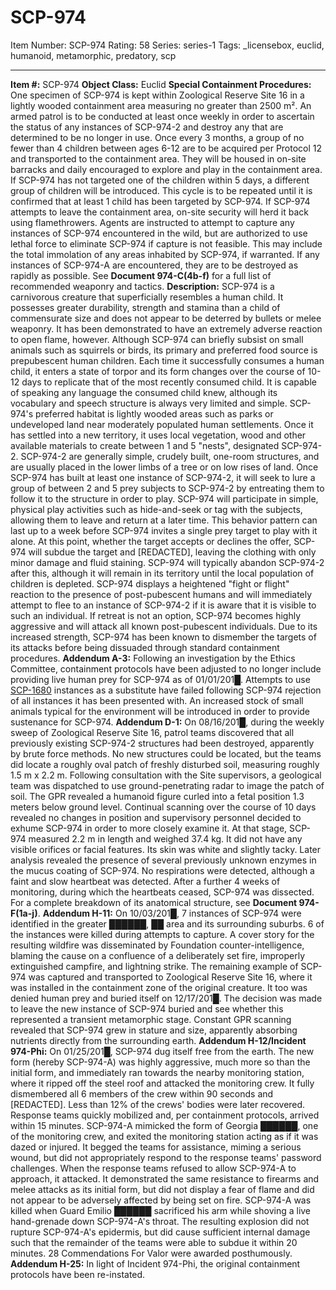 # SCP-974
Item Number: SCP-974
Rating: 58
Series: series-1
Tags: _licensebox, euclid, humanoid, metamorphic, predatory, scp

---

**Item #:** SCP-974
**Object Class:** Euclid
**Special Containment Procedures:** One specimen of SCP-974 is kept within Zoological Reserve Site 16 in a lightly wooded containment area measuring no greater than 2500 m². An armed patrol is to be conducted at least once weekly in order to ascertain the status of any instances of SCP-974-2 and destroy any that are determined to be no longer in use.
Once every 3 months, a group of no fewer than 4 children between ages 6-12 are to be acquired per Protocol 12 and transported to the containment area. They will be housed in on-site barracks and daily encouraged to explore and play in the containment area. If SCP-974 has not targeted one of the children within 5 days, a different group of children will be introduced. This cycle is to be repeated until it is confirmed that at least 1 child has been targeted by SCP-974.
If SCP-974 attempts to leave the containment area, on-site security will herd it back using flamethrowers.
Agents are instructed to attempt to capture any instances of SCP-974 encountered in the wild, but are authorized to use lethal force to eliminate SCP-974 if capture is not feasible. This may include the total immolation of any areas inhabited by SCP-974, if warranted.
If any instances of SCP-974-A are encountered, they are to be destroyed as rapidly as possible. See **Document 974-C(4b-f)** for a full list of recommended weaponry and tactics.
**Description:** SCP-974 is a carnivorous creature that superficially resembles a human child. It possesses greater durability, strength and stamina than a child of commensurate size and does not appear to be deterred by bullets or melee weaponry. It has been demonstrated to have an extremely adverse reaction to open flame, however.
Although SCP-974 can briefly subsist on small animals such as squirrels or birds, its primary and preferred food source is prepubescent human children. Each time it successfully consumes a human child, it enters a state of torpor and its form changes over the course of 10-12 days to replicate that of the most recently consumed child. It is capable of speaking any language the consumed child knew, although its vocabulary and speech structure is always very limited and simple.
SCP-974's preferred habitat is lightly wooded areas such as parks or undeveloped land near moderately populated human settlements. Once it has settled into a new territory, it uses local vegetation, wood and other available materials to create between 1 and 5 "nests", designated SCP-974-2. SCP-974-2 are generally simple, crudely built, one-room structures, and are usually placed in the lower limbs of a tree or on low rises of land.
Once SCP-974 has built at least one instance of SCP-974-2, it will seek to lure a group of between 2 and 5 prey subjects to SCP-974-2 by entreating them to follow it to the structure in order to play. SCP-974 will participate in simple, physical play activities such as hide-and-seek or tag with the subjects, allowing them to leave and return at a later time. This behavior pattern can last up to a week before SCP-974 invites a single prey target to play with it alone. At this point, whether the target accepts or declines the offer, SCP-974 will subdue the target and [REDACTED], leaving the clothing with only minor damage and fluid staining. SCP-974 will typically abandon SCP-974-2 after this, although it will remain in its territory until the local population of children is depleted.
SCP-974 displays a heightened "fight or flight" reaction to the presence of post-pubescent humans and will immediately attempt to flee to an instance of SCP-974-2 if it is aware that it is visible to such an individual. If retreat is not an option, SCP-974 becomes highly aggressive and will attack all known post-pubescent individuals. Due to its increased strength, SCP-974 has been known to dismember the targets of its attacks before being dissuaded through standard containment procedures.
**Addendum A-3:** Following an investigation by the Ethics Committee, containment protocols have been adjusted to no longer include providing live human prey for SCP-974 as of 01/01/201█. Attempts to use [SCP-1680](/scp-1680) instances as a substitute have failed following SCP-974 rejection of all instances it has been presented with. An increased stock of small animals typical for the environment will be introduced in order to provide sustenance for SCP-974.
**Addendum D-1:** On 08/16/201█, during the weekly sweep of Zoological Reserve Site 16, patrol teams discovered that all previously existing SCP-974-2 structures had been destroyed, apparently by brute force methods. No new structures could be located, but the teams did locate a roughly oval patch of freshly disturbed soil, measuring roughly 1.5 m x 2.2 m. Following consultation with the Site supervisors, a geological team was dispatched to use ground-penetrating radar to image the patch of soil.
The GPR revealed a humanoid figure curled into a fetal position 1.3 meters below ground level. Continual scanning over the course of 10 days revealed no changes in position and supervisory personnel decided to exhume SCP-974 in order to more closely examine it. At that stage, SCP-974 measured 2.2 m in length and weighed 37.4 kg. It did not have any visible orifices or facial features. Its skin was white and slightly tacky. Later analysis revealed the presence of several previously unknown enzymes in the mucus coating of SCP-974. No respirations were detected, although a faint and slow heartbeat was detected. After a further 4 weeks of monitoring, during which the heartbeats ceased, SCP-974 was dissected. For a complete breakdown of its anatomical structure, see **Document 974-F(1a-j)**.
**Addendum H-11:** On 10/03/201█, 7 instances of SCP-974 were identified in the greater ██████, ██ area and its surrounding suburbs. 6 of the instances were killed during attempts to capture. A cover story for the resulting wildfire was disseminated by Foundation counter-intelligence, blaming the cause on a confluence of a deliberately set fire, improperly extinguished campfire, and lightning strike.
The remaining example of SCP-974 was captured and transported to Zoological Reserve Site 16, where it was installed in the containment zone of the original creature. It too was denied human prey and buried itself on 12/17/201█. The decision was made to leave the new instance of SCP-974 buried and see whether this represented a transient metamorphic stage. Constant GPR scanning revealed that SCP-974 grew in stature and size, apparently absorbing nutrients directly from the surrounding earth.
**Addendum H-12/Incident 974-Phi:** On 01/25/201█, SCP-974 dug itself free from the earth. The new form (hereby SCP-974-A) was highly aggressive, much more so than the initial form, and immediately ran towards the nearby monitoring station, where it ripped off the steel roof and attacked the monitoring crew. It fully dismembered all 6 members of the crew within 90 seconds and [REDACTED]. Less than 12% of the crews' bodies were later recovered.
Response teams quickly mobilized and, per containment protocols, arrived within 15 minutes. SCP-974-A mimicked the form of Georgia ██████, one of the monitoring crew, and exited the monitoring station acting as if it was dazed or injured. It begged the teams for assistance, miming a serious wound, but did not appropriately respond to the response teams' password challenges. When the response teams refused to allow SCP-974-A to approach, it attacked. It demonstrated the same resistance to firearms and melee attacks as its initial form, but did not display a fear of flame and did not appear to be adversely affected by being set on fire.
SCP-974-A was killed when Guard Emilio ██████ sacrificed his arm while shoving a live hand-grenade down SCP-974-A's throat. The resulting explosion did not rupture SCP-974-A's epidermis, but did cause sufficient internal damage such that the remainder of the teams were able to subdue it within 20 minutes.
28 Commendations For Valor were awarded posthumously.
**Addendum H-25:** In light of Incident 974-Phi, the original containment protocols have been re-instated.